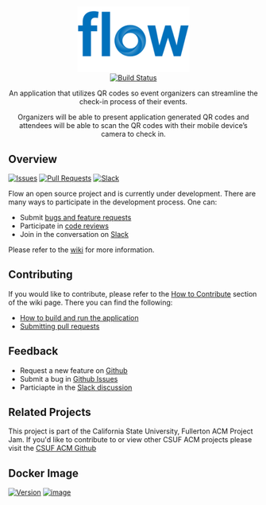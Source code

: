 <p align="center">
  <img src="https://github.com/CSUF-ACM/flow/blob/master/img/png/flow_text_banner.png" alt="Flow" width="226">
  <br>
  <a href="https://travis-ci.com/CSUF-ACM/flow"><img src="https://travis-ci.com/CSUF-ACM/flow.svg?branch=master" alt="Build Status"></a>
</p>

<p align="center">An application that utilizes QR codes so event organizers can streamline the check-in process of their events.</p>

<p align="center">Organizers will be able to present application generated QR codes and attendees will be able to scan the QR codes with their mobile device’s camera to check in.</p>

## Overview
<p align="left">
    <a href="https://github.com/CSUF-ACM/flow/issues?utf8=%E2%9C%93&q=is%3Aissue+is%3Aopen+"><img src="https://img.shields.io/github/issues/CSUF-ACM/flow.svg" alt="Issues"></a>
    <a href="https://github.com/CSUF-ACM/flow/pulls?utf8=%E2%9C%93&q=is%3Apr+is%3Aopen+"><img src="https://img.shields.io/github/issues-pr/CSUF-ACM/flow.svg" alt="Pull Requests"></a>
    <a href="https://acmcsuf.slack.com/messages/CCYLWSGH2"><img src="https://img.shields.io/badge/chat-on%20slack-brightgreen.svg" alt="Slack"></a>
</p>

Flow an open source project and is currently under development. There are many ways to participate in the development process. One can:
- Submit [bugs and feature requests](https://github.com/CSUF-ACM/flow/issues)
- Participate in [code reviews](https://github.com/CSUF-ACM/flow/pulls)
- Join in the conversation on [Slack](https://acmcsuf.slack.com/messages/CCYLWSGH2)  

Please refer to the [wiki](https://github.com/CSUF-ACM/flow/wiki) for more information.

## Contributing
If you would like to contribute, please refer to the [How to Contribute](https://github.com/CSUF-ACM/flow/wiki/How-to-Contribute) section of the wiki page. There you can find the following:
- [How to build and run the application](https://github.com/CSUF-ACM/flow/wiki/How-to-Contribute)
- [Submitting pull requests](https://github.com/CSUF-ACM/flow/wiki/How-to-Contribute)

## Feedback
- Request a new feature on [Github](https://github.com/CSUF-ACM/flow/issues)
- Submit a bug in [Github Issues](https://github.com/CSUF-ACM/flow/issues)
- Particiapte in the [Slack discussion](https://acmcsuf.slack.com/messages/CCYLWSGH2)

## Related Projects
This project is part of the California State University, Fullerton ACM Project Jam. If you'd like to contribute to or view other CSUF ACM projects please visit the [CSUF ACM Github](https://github.com/CSUF-ACM) 


## Docker Image
<p align="left">
    <a href="https://microbadger.com/images/flowapp/flow-node "><img src="https://images.microbadger.com/badges/version/flowapp/flow-node.svg" alt="Version"></a>
    <a href="https://microbadger.com/images/flowapp/flow-node"><img src="https://images.microbadger.com/badges/image/flowapp/flow-node.svg" alt="image"></a>
</p>

